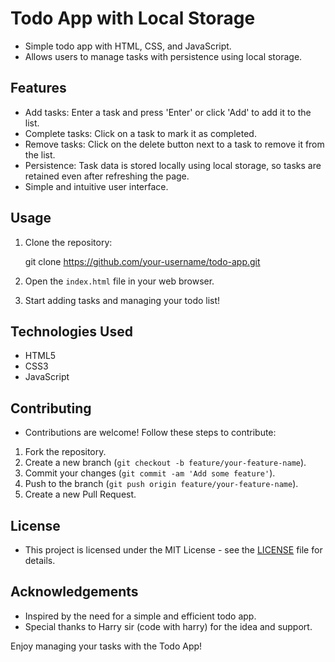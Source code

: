 # Todo App with Local Storage

- Simple todo app with HTML, CSS, and JavaScript.
- Allows users to manage tasks with persistence using local storage.

## Features

- Add tasks: Enter a task and press 'Enter' or click 'Add' to add it to the list.
- Complete tasks: Click on a task to mark it as completed.
- Remove tasks: Click on the delete button next to a task to remove it from the list.
- Persistence: Task data is stored locally using local storage, so tasks are retained even after refreshing the page.
- Simple and intuitive user interface.

## Usage

1. Clone the repository:

    git clone https://github.com/your-username/todo-app.git

2. Open the `index.html` file in your web browser.
3. Start adding tasks and managing your todo list!

## Technologies Used

- HTML5
- CSS3
- JavaScript



## Contributing

- Contributions are welcome! Follow these steps to contribute:
1. Fork the repository.
2. Create a new branch (`git checkout -b feature/your-feature-name`).
3. Commit your changes (`git commit -am 'Add some feature'`).
4. Push to the branch (`git push origin feature/your-feature-name`).
5. Create a new Pull Request.

## License

- This project is licensed under the MIT License - see the [LICENSE](LICENSE) file for details.

## Acknowledgements

- Inspired by the need for a simple and efficient todo app.
- Special thanks to Harry sir (code with harry) for the idea and support.

Enjoy managing your tasks with the Todo App!
